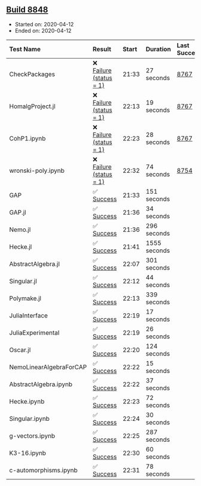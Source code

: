 ## [Build 8848](https://oscarci.mathematik.uni-kl.de/job/oscar/8848/)

* Started on: 2020-04-12
* Ended on: 2020-04-12

| Test Name    | Result | Start | Duration | Last Success | First Failure |
|:-------------|:-------|:------|:---------|:-------------|:--------------|
| CheckPackages | ❌ [Failure (status = 1)](https://oscarci.mathematik.uni-kl.de/job/oscar/8848/artifact/logs/build-8848/CheckPackages.log) | 21:33 | 27 seconds | [8767](https://oscarci.mathematik.uni-kl.de/job/oscar/8767/) | [8768](https://oscarci.mathematik.uni-kl.de/job/oscar/8768/) |
| HomalgProject.jl | ❌ [Failure (status = 1)](https://oscarci.mathematik.uni-kl.de/job/oscar/8848/artifact/logs/build-8848/HomalgProject.jl.log) | 22:13 | 19 seconds | [8767](https://oscarci.mathematik.uni-kl.de/job/oscar/8767/) | [8768](https://oscarci.mathematik.uni-kl.de/job/oscar/8768/) |
| CohP1.ipynb | ❌ [Failure (status = 1)](https://oscarci.mathematik.uni-kl.de/job/oscar/8848/artifact/logs/build-8848/CohP1.ipynb.log) | 22:23 | 28 seconds | [8767](https://oscarci.mathematik.uni-kl.de/job/oscar/8767/) | [8768](https://oscarci.mathematik.uni-kl.de/job/oscar/8768/) |
| wronski-poly.ipynb | ❌ [Failure (status = 1)](https://oscarci.mathematik.uni-kl.de/job/oscar/8848/artifact/logs/build-8848/wronski-poly.ipynb.log) | 22:32 | 74 seconds | [8754](https://oscarci.mathematik.uni-kl.de/job/oscar/8754/) | [8755](https://oscarci.mathematik.uni-kl.de/job/oscar/8755/) |
| GAP | ✅ [Success](https://oscarci.mathematik.uni-kl.de/job/oscar/8848/artifact/logs/build-8848/GAP.log) | 21:33 | 151 seconds |  |  |
| GAP.jl | ✅ [Success](https://oscarci.mathematik.uni-kl.de/job/oscar/8848/artifact/logs/build-8848/GAP.jl.log) | 21:36 | 34 seconds |  |  |
| Nemo.jl | ✅ [Success](https://oscarci.mathematik.uni-kl.de/job/oscar/8848/artifact/logs/build-8848/Nemo.jl.log) | 21:36 | 296 seconds |  |  |
| Hecke.jl | ✅ [Success](https://oscarci.mathematik.uni-kl.de/job/oscar/8848/artifact/logs/build-8848/Hecke.jl.log) | 21:41 | 1555 seconds |  |  |
| AbstractAlgebra.jl | ✅ [Success](https://oscarci.mathematik.uni-kl.de/job/oscar/8848/artifact/logs/build-8848/AbstractAlgebra.jl.log) | 22:07 | 301 seconds |  |  |
| Singular.jl | ✅ [Success](https://oscarci.mathematik.uni-kl.de/job/oscar/8848/artifact/logs/build-8848/Singular.jl.log) | 22:12 | 44 seconds |  |  |
| Polymake.jl | ✅ [Success](https://oscarci.mathematik.uni-kl.de/job/oscar/8848/artifact/logs/build-8848/Polymake.jl.log) | 22:13 | 339 seconds |  |  |
| JuliaInterface | ✅ [Success](https://oscarci.mathematik.uni-kl.de/job/oscar/8848/artifact/logs/build-8848/JuliaInterface.log) | 22:19 | 17 seconds |  |  |
| JuliaExperimental | ✅ [Success](https://oscarci.mathematik.uni-kl.de/job/oscar/8848/artifact/logs/build-8848/JuliaExperimental.log) | 22:19 | 26 seconds |  |  |
| Oscar.jl | ✅ [Success](https://oscarci.mathematik.uni-kl.de/job/oscar/8848/artifact/logs/build-8848/Oscar.jl.log) | 22:20 | 124 seconds |  |  |
| NemoLinearAlgebraForCAP | ✅ [Success](https://oscarci.mathematik.uni-kl.de/job/oscar/8848/artifact/logs/build-8848/NemoLinearAlgebraForCAP.log) | 22:22 | 15 seconds |  |  |
| AbstractAlgebra.ipynb | ✅ [Success](https://oscarci.mathematik.uni-kl.de/job/oscar/8848/artifact/logs/build-8848/AbstractAlgebra.ipynb.log) | 22:22 | 37 seconds |  |  |
| Hecke.ipynb | ✅ [Success](https://oscarci.mathematik.uni-kl.de/job/oscar/8848/artifact/logs/build-8848/Hecke.ipynb.log) | 22:23 | 72 seconds |  |  |
| Singular.ipynb | ✅ [Success](https://oscarci.mathematik.uni-kl.de/job/oscar/8848/artifact/logs/build-8848/Singular.ipynb.log) | 22:24 | 30 seconds |  |  |
| g-vectors.ipynb | ✅ [Success](https://oscarci.mathematik.uni-kl.de/job/oscar/8848/artifact/logs/build-8848/g-vectors.ipynb.log) | 22:25 | 287 seconds |  |  |
| K3-16.ipynb | ✅ [Success](https://oscarci.mathematik.uni-kl.de/job/oscar/8848/artifact/logs/build-8848/K3-16.ipynb.log) | 22:30 | 60 seconds |  |  |
| c-automorphisms.ipynb | ✅ [Success](https://oscarci.mathematik.uni-kl.de/job/oscar/8848/artifact/logs/build-8848/c-automorphisms.ipynb.log) | 22:31 | 78 seconds |  |  |
